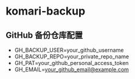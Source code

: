 # komari-backup

## GitHub 备份仓库配置

- GH_BACKUP_USER=your_github_username 
- GH_BACKUP_REPO=your_private_repo_name 
- GH_PAT=your_github_personal_access_token 
- GH_EMAIL=your_github_email@example.com
